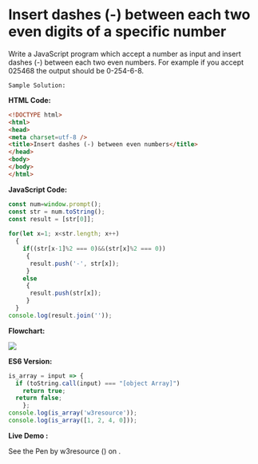 # Insert dashes (-) between each two even digits of a specific number

Write a JavaScript program which accept a number as input and insert dashes (-) between each two even numbers. For example if you accept 025468 the output should be 0-254-6-8.

```
Sample Solution:
```

**HTML Code:**

```html
<!DOCTYPE html>
<html>
<head>
<meta charset=utf-8 />
<title>Insert dashes (-) between even numbers</title>
</head>
<body>
</body>
</html>

```

**JavaScript Code:**

```javascript
const num=window.prompt();
const str = num.toString();
const result = [str[0]];
  
for(let x=1; x<str.length; x++)
  {
    if((str[x-1]%2 === 0)&&(str[x]%2 === 0))
     {
      result.push('-', str[x]);
     }
    else
     {
      result.push(str[x]);
     }
  }
console.log(result.join(''));

```

**Flowchart:**

![](https://www.w3resource.com/w3r_images/javascript-array-exercise-15.png)  

**ES6 Version:**

```javascript
is_array = input => {
  if (toString.call(input) === "[object Array]")
    return true;
  return false;   
    };
console.log(is_array('w3resource'));
console.log(is_array([1, 2, 4, 0]));
```

**Live Demo :**

<section class="expand-codepen"><p data-height="380" data-theme-id="dark" data-slug-hash="bogGba" data-default-tab="js,result" data-user="w3resource" data-embed-version="2" data-pen-title="JavaScript - Insert dashes (-) between each two even digits of a specific number- array-ex-6" data-preview="true" data-editable="true" class="codepen">See the Pen by w3resource () on .</p><codepen></codepen></section>